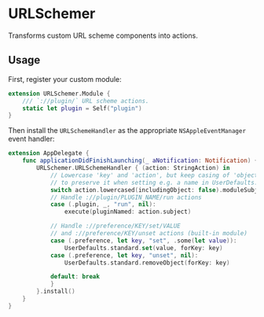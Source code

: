 # URLSchemer

Transforms custom URL scheme components into actions.

## Usage

First, register your custom module:

```swift
extension URLSchemer.Module {
    /// `://plugin/` URL scheme actions.
    static let plugin = Self("plugin")
}
```

Then install the `URLSchemeHandler` as the appropriate `NSAppleEventManager` event handler:

```swift
extension AppDelegate {
    func applicationDidFinishLaunching(_ aNotification: Notification) {
        URLSchemer.URLSchemeHandler { (action: StringAction) in
            // Lowercase 'key' and 'action', but keep casing of 'object'
            // to preserve it when setting e.g. a name in UserDefaults.
            switch action.lowercased(includingObject: false).moduleSubjectVerbObject() {
            // Handle ://plugin/PLUGIN_NAME/run actions
            case (.plugin, _, "run", nil):
                execute(pluginNamed: action.subject)

            // Handle ://preference/KEY/set/VALUE
            // and ://preference/KEY/unset actions (built-in module)
            case (.preference, let key, "set", .some(let value)):
                UserDefaults.standard.set(value, forKey: key)
            case (.preference, let key, "unset", nil):
                UserDefaults.standard.removeObject(forKey: key)

            default: break
            }
        }.install()
    }
}
```


